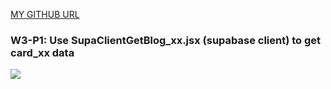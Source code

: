 [MY GITHUB URL](https://github.com/soso1554848/1122-wp2-2N_31)

### W3-P1: Use SupaClientGetBlog_xx.jsx (supabase client) to get card_xx data

![](w3-p1.png)
